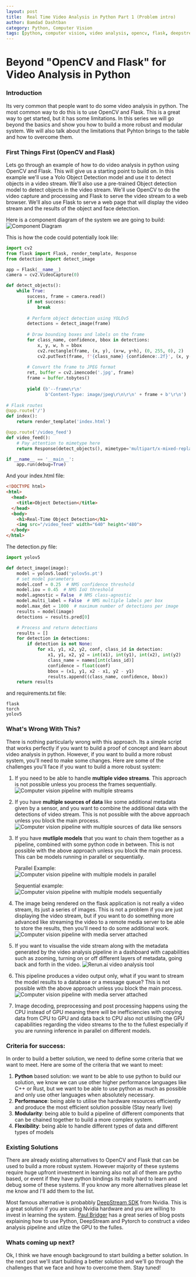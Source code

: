 ```yaml
---
layout: post
title:  Real Time Video Analysis in Python Part 1 (Problem intro)
author: Bamdad Dashtban
category: Python, Computer Vision
tags: [python, computer vision, video analysis, opencv, flask, deepstream, pytorch, yolov5]
---
```


# Beyond "OpenCV and Flask" for Video Analysis in Python

### Introduction
Its very common that people want to do some video analysis in python.  The most common way to do this is to use OpenCV and Flask.  This is a great way to get started, but it has some limitations.  In this series we will go beyond the basics and show you how to build a more robust and modular system. We will also talk about the limitations that Pyhton brings to the table and how to overcome them.

### First Things First (OpenCV and Flask)
Lets go through an example of how to do video analysis in python using OpenCV and Flask.  This will give us a starting point to build on. In this example we'll use a Yolo Object Detection model and use it to detect objects in a video stream.  We'll also use a pre-trained Object detection model to detect objects in the video stream.  We'll use OpenCV to do the video capture and processing and Flask to serve the video stream to a web browser.  We'll also use Flask to serve a web page that will display the video stream and the results of the object and face detection.

Here is a component diagram of the system we are going to build:
![Component Diagram](/assets/images/realtime-video-analysis-in-python-part-1/component-diagram.jpg)

This is how the code could potentially look lile:
```python
import cv2
from flask import Flask, render_template, Response
from detection import detect_image

app = Flask(__name__)
camera = cv2.VideoCapture(0)

def detect_objects():
    while True:
        success, frame = camera.read()
        if not success:
            break
        
        # Perform object detection using YOLOv5
        detections = detect_image(frame)
        
        # Draw bounding boxes and labels on the frame
        for class_name, confidence, bbox in detections:
            x, y, w, h = bbox
            cv2.rectangle(frame, (x, y), (x+w, y+h), (0, 255, 0), 2)
            cv2.putText(frame, f'{class_name} {confidence:.2f}', (x, y-10), cv2.FONT_HERSHEY_SIMPLEX, 0.9, (0, 255, 0), 2)
        
        # Convert the frame to JPEG format
        ret, buffer = cv2.imencode('.jpg', frame)
        frame = buffer.tobytes()
        
        yield (b'--frame\r\n'
               b'Content-Type: image/jpeg\r\n\r\n' + frame + b'\r\n')
    
# Flask routes
@app.route('/')
def index():
    return render_template('index.html')

@app.route('/video_feed')
def video_feed():
    # Pay attention to mimetype here
    return Response(detect_objects(), mimetype='multipart/x-mixed-replace; boundary=frame')

if __name__ == '__main__':
    app.run(debug=True)
```
And your index.html file:
```html
<!DOCTYPE html>
<html>
  <head>
    <title>Object Detection</title>
  </head>
  <body>
    <h1>Real-Time Object Detection</h1>
    <img src="/video_feed" width="640" height="480">
  </body>
</html>
```

The detection.py file:

```python
import yolov5

def detect_image(image):
    model = yolov5.load('yolov5s.pt')
    # set model parameters
    model.conf = 0.25  # NMS confidence threshold
    model.iou = 0.45  # NMS IoU threshold
    model.agnostic = False  # NMS class-agnostic
    model.multi_label = False  # NMS multiple labels per box
    model.max_det = 1000  # maximum number of detections per image
    results = model(image)
    detections = results.pred[0]

    # Process and return detections
    results = []
    for detection in detections:
        if detection is not None:
            for x1, y1, x2, y2, conf, class_id in detection:
                x1, y1, x2, y2 = int(x1), int(y1), int(x2), int(y2)
                class_name = names[int(class_id)]
                confidence = float(conf)
                bbox = (x1, y1, x2 - x1, y2 - y1)
                results.append((class_name, confidence, bbox))
    return results
```

and requirements.txt file:
```
flask
torch
yolov5
```

### What's Wrong With This?
There is nothing particularly wrong with this approach. Its a simple script that works perfectly if you want to build a proof of concept and learn about video analysis in python.  However, if you want to build a more robust system, you'll need to make some changes. Here are some of the challenges you'll face if you want to build a more robust system:

1. If you need to be able to handle **multiple video streams**. This approach is not possible unless you process the frames sequentially. 
![Computer vision pipeline with multiple streams](/assets/images/realtime-video-analysis-in-python-part-1/multiple_video_streams.png)
1. If you have **multiple sources of data** like some additional metadata given by a sensor, and you want to combine the additional data with the detections of video stream.  This is not possible with the above approach unless you block the main process. ![Computer vision pipeline with multiple sources of data like sensors](/assets/images/realtime-video-analysis-in-python-part-1/sensor_data_source.png)
2. If you have **mutliple models** that you want to chain them together as a pipeline, combined with some python code in between.  This is not possible with the above approach unless you block the main process. This can be models running in parallel or sequentially. 
   
   Parallel Example:![Computer vision pipeline with multiple models in parallel](/assets/images/realtime-video-analysis-in-python-part-1/od_and_depth_pipeline.png) 
   
   Sequential example: ![Computer vision pipeline with multiple models sequentially](/assets/images/realtime-video-analysis-in-python-part-1/human_and_pose_pipeline.png)
3. The image being rendered on the flask application is not really a video stream, its just a series of images.  This is not a problem if you are just displaying the video stream, but if you want to do something more advanced like streaming the video to a remote media server to be able to store the results, then you'll need to do some additional work. ![Computer vision pipeline with media server attached](/assets/images/realtime-video-analysis-in-python-part-1/media_server.png)
4. If you want to visualise the vide stream along with the metadata generated by the video analysis pipeline in a dashboard with capabilities such as zooming, turning on or off different layers of metadata, going back and forth in the video.  ![Rerun.ai video analysis tool](/assets/images/realtime-video-analysis-in-python-part-1/rerun-ai.png)
6. This pipeline produces a video output only, what if you want to stream the model results to a database or a message queue?  This is not possible with the above approach unless you block the main process. ![Computer vision pipeline with media server attached](/assets/images/realtime-video-analysis-in-python-part-1/message_queue_and_db.png)
7. Image decoding, preprocessing and post processing happens using the CPU instead of GPU meaning there will be inefficiencies with copying data from CPU to GPU and data back to CPU also not utilising the GPU capabilities regarding the video streams to the to the fullest especially if you are running inference in parallel on different models.

### Criteria for success:
In order to build a better solution, we need to define some criteria that we want to meet.  Here are some of the criteria that we want to meet:
1. **Python** based solution: we want to be able to use python to build our solution, we know we can use other higher performance languages like C++ or Rust, but we want to be able to use python as much as possible and only use other languages when absolutely necessary.
2. **Performance**: being able to utilise the hardware resources efficiently and produce the most efficient solution possible (Stay nearly live)
3. **Modularity**: being able to build a pipeline of different components that can be chained together to build a more complex system.
4. **Flexibility**: being able to handle different types of data and different types of models

### Existing Solutions
There are already existing alternatives to OpenCV and Flask that can be used to build a more robust system.  However majority of these systems require huge upfront investment in learning also not all of them are pytho based, or event if they have python bindings its really hard to learn and debug some of these systems. If you know any more alternatives please let me know and I'll add them to the list.

Most famous alternative is probabbly [DeepStream SDK](https://developer.nvidia.com/deepstream-sdk) from Nvidia. This is a great solution if you are using Nvidia hardware and you are willing to invest in learning the system. [Paul Bridger](https://paulbridger.com/posts/video-analytics-pytorch-pipeline/) has a great series of blog posts explaining how to use Python, DeepStream and Pytorch to construct a video analysis pipeline and utilze the GPU to the fulles.
 
### Whats coming up next?
 Ok, I think we have enough background to start building a better solution.  In the next post we'll start building a better solution and we'll go through the challenges that we face and how to overcome them.  Stay tuned!
